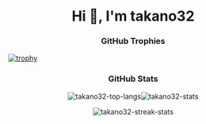 <h1 align="center">Hi 👋, I'm takano32</h1>


<h3 align="center">GitHub Trophies</h3>

[![trophy](https://github-profile-trophy.vercel.app/?username=takano32&theme=onedark&column=9&margin-w=2&margin-h=2&no-frame=true)](https://github.com/ryo-ma/github-profile-trophy)

<h3 align="center">GitHub Stats</h3>

<p align="center"><img align="center" src="https://github-readme-stats.vercel.app/api/top-langs?username=takano32&hide=javascript&layout=compact&langs_count=7&theme=slateorange&title_color=e3bb18&icon_color=e3bb18&bg_color=151515&border_color=323232" alt="takano32-top-langs" /><img align="center" src="https://github-readme-stats.vercel.app/api?username=takano32&show_icons=true&count_private=true&theme=slateorange&title_color=e3bb18&icon_color=e3bb18&bg_color=151515&border_color=323232" alt="takano32-stats" /></p>

<p align="center"><img align="center" src="https://github-readme-streak-stats.herokuapp.com/?user=takano32&theme=dark&ring=e3bb18&fire=e3bb18&currStreakLabel=e3bb18&border=323232" alt="takano32-streak-stats" /></p>
